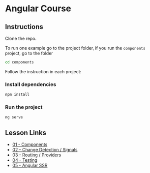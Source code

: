 # Angular Course

## Instructions

Clone the repo.

To run one example go to the project folder, if you run the `components` project, go to the folder

```sh
cd components
```

Follow the instruction in each project:

### Install dependencies

```sh
npm install
```

### Run the project
```sh
ng serve
```

## Lesson Links

- [01 - Components](components)
- [02 - Change Detection / Signals](signals)
- [03 - Routing / Providers](routing)
- [04 - Testing](testing)
- [05 - Angular SSR](ssr)
